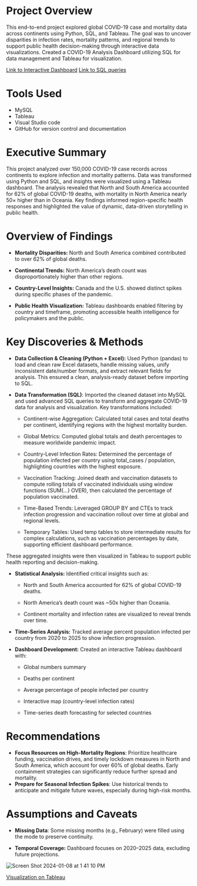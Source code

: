 # Project Overview
This end-to-end project explored global COVID-19 case and mortality data across continents using Python, SQL, and Tableau. The goal was to uncover disparities in infection rates, mortality patterns, and regional trends to support public health decision-making through interactive data visualizations.
Created a COVID-19 Analysis Dashboard utilizing SQL for data management and Tableau for visualization.

[Link to Interactive Dashboard](https://public.tableau.com/app/profile/anika.reza/viz/CovidDataAnalysis_16927800428170/Dashboard5)
[Link to SQL queries](https://github.com/anikareaza/Covid_19_Dashboard/blob/main/Query.sql)

# Tools Used
-  MySQL
-  Tableau
-  Visual Studio code
-  GitHub for version control and documentation
  
# Executive Summary
This project analyzed over 150,000 COVID-19 case records across continents to explore infection and mortality patterns. Data was transformed using Python and SQL, and insights were visualized using a Tableau dashboard. The analysis revealed that North and South America accounted for 62% of global COVID-19 deaths, with mortality in North America nearly 50× higher than in Oceania. Key findings informed region-specific health responses and highlighted the value of dynamic, data-driven storytelling in public health.

# Overview of Findings
- **Mortality Disparities:** North and South America combined contributed to over 62% of global deaths.

- **Continental Trends:** North America’s death count was disproportionately higher than other regions.

- **Country-Level Insights:** Canada and the U.S. showed distinct spikes during specific phases of the pandemic.

- **Public Health Visualization:** Tableau dashboards enabled filtering by country and timeframe, promoting accessible health intelligence for policymakers and the public.

# Key Discoveries & Methods
- **Data Collection & Cleaning (Python + Excel):** Used Python (pandas) to load and clean raw Excel datasets, handle missing values, unify inconsistent date/number formats, and extract relevant fields for analysis. This ensured a clean, analysis-ready dataset before importing to SQL.

- **Data Transformation (SQL)**: Imported the cleaned dataset into MySQL and used advanced SQL queries to transform and aggregate COVID-19 data for analysis and visualization. Key transformations included:

  - Continent-wise Aggregation: Calculated total cases and total deaths per continent, identifying regions with the highest mortality burden.
  
  - Global Metrics: Computed global totals and death percentages to measure worldwide pandemic impact.
  
  - Country-Level Infection Rates: Determined the percentage of population infected per country using total_cases / population, highlighting countries with the highest exposure.
  
  - Vaccination Tracking: Joined death and vaccination datasets to compute rolling totals of vaccinated individuals using window functions (SUM(...) OVER), then calculated the percentage of population vaccinated.
  
  - Time-Based Trends: Leveraged GROUP BY and CTEs to track infection progression and vaccination rollout over time at global and regional levels.
  
  - Temporary Tables: Used temp tables to store intermediate results for complex calculations, such as vaccination percentages by date, supporting efficient dashboard performance.

These aggregated insights were then visualized in Tableau to support public health reporting and decision-making. 

-  **Statistical Analysis:** Identified critical insights such as:

    -  North and South America accounted for 62% of global COVID-19 deaths.
  
    -  North America’s death count was ~50x higher than Oceania.
  
    -  Continent mortality and infection rates are visualized to reveal trends over time.

-  **Time-Series Analysis:** Tracked average percent population infected per country from 2020 to 2025 to show infection progression.

-  **Dashboard Development:** Created an interactive Tableau dashboard with:

    -  Global numbers summary
  
    -  Deaths per continent
    
    -  Average percentage of people infected per country
  
    -  Interactive map (country-level infection rates)
  
    -  Time-series death forecasting for selected countries

# Recommendations
-  **Focus Resources on High-Mortality Regions**: Prioritize healthcare funding, vaccination drives, and timely lockdown measures in North and South America, which account for over 60% of global deaths. Early containment strategies can significantly reduce further spread and mortality.
- **Prepare for Seasonal Infection Spikes**: Use historical trends to anticipate and mitigate future waves, especially during high-risk months.


# Assumptions and Caveats
-  **Missing Data**: Some missing months (e.g., February) were filled using the mode to preserve continuity.

- **Temporal Coverage:** Dashboard focuses on 2020–2025 data, excluding future projections.


![Screen Shot 2024-01-08 at 1 41 10 PM](https://github.com/anikareaza/Covid_19_Dashboard/assets/101680746/a4ceadbb-d02f-45b9-ae08-de8844b601cc)

[Visualization on Tableau](https://public.tableau.com/app/profile/anika.reza/viz/CovidDataAnalysis_16927800428170/Dashboard5)
